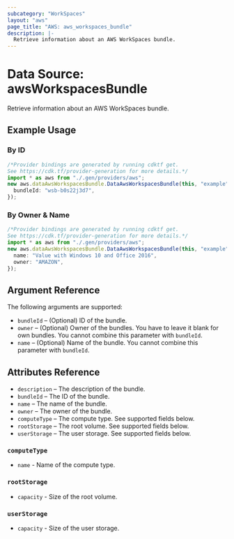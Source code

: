 ```yaml
---
subcategory: "WorkSpaces"
layout: "aws"
page_title: "AWS: aws_workspaces_bundle"
description: |-
  Retrieve information about an AWS WorkSpaces bundle.
---
```


# Data Source: awsWorkspacesBundle

Retrieve information about an AWS WorkSpaces bundle.

## Example Usage

### By ID

```typescript
/*Provider bindings are generated by running cdktf get.
See https://cdk.tf/provider-generation for more details.*/
import * as aws from "./.gen/providers/aws";
new aws.dataAwsWorkspacesBundle.DataAwsWorkspacesBundle(this, "example", {
  bundleId: "wsb-b0s22j3d7",
});

```

### By Owner & Name

```typescript
/*Provider bindings are generated by running cdktf get.
See https://cdk.tf/provider-generation for more details.*/
import * as aws from "./.gen/providers/aws";
new aws.dataAwsWorkspacesBundle.DataAwsWorkspacesBundle(this, "example", {
  name: "Value with Windows 10 and Office 2016",
  owner: "AMAZON",
});

```

## Argument Reference

The following arguments are supported:

* `bundleId` – (Optional) ID of the bundle.
* `owner` – (Optional) Owner of the bundles. You have to leave it blank for own bundles. You cannot combine this parameter with `bundleId`.
* `name` – (Optional) Name of the bundle. You cannot combine this parameter with `bundleId`.

## Attributes Reference

* `description` – The description of the bundle.
* `bundleId` – The ID of the bundle.
* `name` – The name of the bundle.
* `owner` – The owner of the bundle.
* `computeType` – The compute type. See supported fields below.
* `rootStorage` – The root volume. See supported fields below.
* `userStorage` – The user storage. See supported fields below.

### `computeType`

* `name` - Name of the compute type.

### `rootStorage`

* `capacity` - Size of the root volume.

### `userStorage`

* `capacity` - Size of the user storage.
